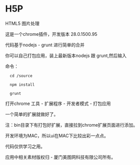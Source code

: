 H5P
===

HTML5 图片处理

这是一个chrome插件，开发版本 28.0.1500.95

代码基于nodejs - grunt 进行简单的合并

你可以自己打包应用，装上最新版本nodejs 跟 grunt,然后输入

命令：

      cd /source

      npm install
      
      grunt
      
打开chrome 工具 - 扩展程序 - 开发者模式 - 打包应用

一个简单的扩展就做好了。

注：bin目录下有打包好扩展，直接拉到chrome扩展页面进行添加。

开发环境为MAC，所以ui在MAC下比较出彩一点点。

代码仅供学习之用。

应用中相关素材版权归 - 厦门美图网科技有限公司所有。


